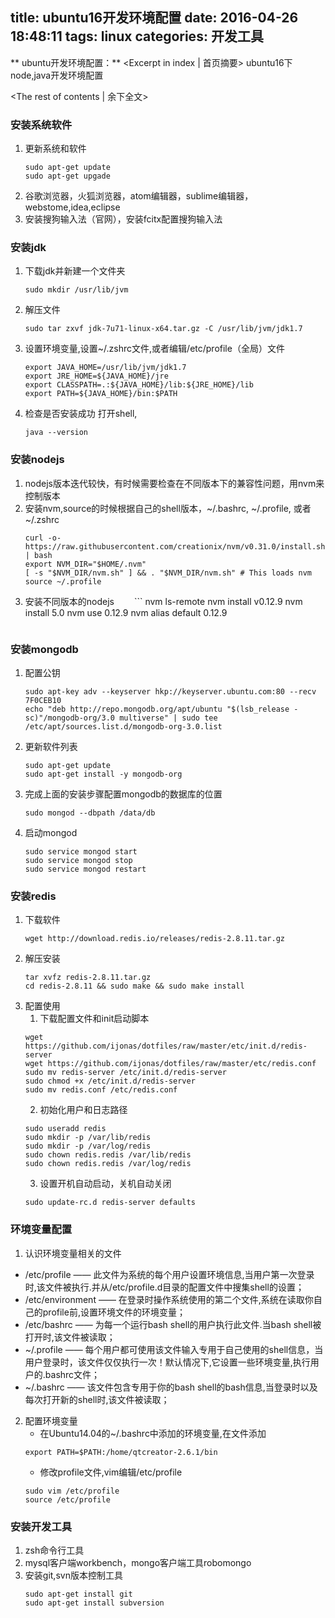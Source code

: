 title: ubuntu16开发环境配置
date: 2016-04-26 18:48:11
tags: linux
categories: 开发工具
---
** ubuntu开发环境配置：** <Excerpt in index | 首页摘要>
    ubuntu16下node,java开发环境配置
 <!-- more -->
<The rest of contents | 余下全文>

### 安装系统软件
1. 更新系统和软件
   ```
   sudo apt-get update
   sudo apt-get upgade
   ```
2. 谷歌浏览器，火狐浏览器，atom编辑器，sublime编辑器，webstome,idea,eclipse
3. 安装搜狗输入法（官网），安装fcitx配置搜狗输入法

### 安装jdk
1. 下载jdk并新建一个文件夹
    ```
    sudo mkdir /usr/lib/jvm
    ```
2. 解压文件
    ```
    sudo tar zxvf jdk-7u71-linux-x64.tar.gz -C /usr/lib/jvm/jdk1.7
    ```
3. 设置环境变量,设置~/.zshrc文件,或者编辑/etc/profile（全局）文件
    ```
    export JAVA_HOME=/usr/lib/jvm/jdk1.7
    export JRE_HOME=${JAVA_HOME}/jre  
    export CLASSPATH=.:${JAVA_HOME}/lib:${JRE_HOME}/lib  
    export PATH=${JAVA_HOME}/bin:$PATH
    ```
4. 检查是否安装成功
    打开shell,
    ```
    java --version
    ```

### 安装nodejs
1. nodejs版本迭代较快，有时候需要检查在不同版本下的兼容性问题，用nvm来控制版本
2. 安装nvm,source的时候根据自己的shell版本，~/.bashrc, ~/.profile, 或者 ~/.zshrc
    ```
    curl -o- https://raw.githubusercontent.com/creationix/nvm/v0.31.0/install.sh | bash
    export NVM_DIR="$HOME/.nvm"
    [ -s "$NVM_DIR/nvm.sh" ] && . "$NVM_DIR/nvm.sh" # This loads nvm
    source ~/.profile
    ```
3. 安装不同版本的nodejs
　　```
    nvm ls-remote
    nvm install v0.12.9
    nvm install 5.0
    nvm use 0.12.9
    nvm alias default 0.12.9
    ```

### 安装mongodb
1. 配置公钥
    ```
    sudo apt-key adv --keyserver hkp://keyserver.ubuntu.com:80 --recv 7F0CEB10
    echo "deb http://repo.mongodb.org/apt/ubuntu "$(lsb_release -sc)"/mongodb-org/3.0 multiverse" | sudo tee /etc/apt/sources.list.d/mongodb-org-3.0.list
    ```
2. 更新软件列表
    ```
    sudo apt-get update
    sudo apt-get install -y mongodb-org
    ```
3. 完成上面的安装步骤配置mongodb的数据库的位置
    ```
    sudo mongod --dbpath /data/db
    ```
4. 启动mongod
    ```
    sudo service mongod start
    sudo service mongod stop
    sudo service mongod restart
    ```

### 安装redis
1. 下载软件
    ```
    wget http://download.redis.io/releases/redis-2.8.11.tar.gz
    ```
2. 解压安装
    ```
    tar xvfz redis-2.8.11.tar.gz
    cd redis-2.8.11 && sudo make && sudo make install
    ```
3. 配置使用
    1. 下载配置文件和init启动脚本
    ```
    wget https://github.com/ijonas/dotfiles/raw/master/etc/init.d/redis-server
    wget https://github.com/ijonas/dotfiles/raw/master/etc/redis.conf
    sudo mv redis-server /etc/init.d/redis-server
    sudo chmod +x /etc/init.d/redis-server
    sudo mv redis.conf /etc/redis.conf
    ```
    2. 初始化用户和日志路径
    ```
    sudo useradd redis
    sudo mkdir -p /var/lib/redis
    sudo mkdir -p /var/log/redis
    sudo chown redis.redis /var/lib/redis
    sudo chown redis.redis /var/log/redis
    ```
    3. 设置开机自动启动，关机自动关闭
    ```
    sudo update-rc.d redis-server defaults
    ```

### 环境变量配置
1. 认识环境变量相关的文件
- /etc/profile —— 此文件为系统的每个用户设置环境信息,当用户第一次登录时,该文件被执行.并从/etc/profile.d目录的配置文件中搜集shell的设置；
- /etc/environment —— 在登录时操作系统使用的第二个文件,系统在读取你自己的profile前,设置环境文件的环境变量；
- /etc/bashrc —— 为每一个运行bash shell的用户执行此文件.当bash shell被打开时,该文件被读取；
- ~/.profile —— 每个用户都可使用该文件输入专用于自己使用的shell信息，当用户登录时，该文件仅仅执行一次！默认情况下,它设置一些环境变量,执行用户的.bashrc文件；
- ~/.bashrc —— 该文件包含专用于你的bash shell的bash信息,当登录时以及每次打开新的shell时,该文件被读取；
2. 配置环境变量
    - 在Ubuntu14.04的~/.bashrc中添加的环境变量,在文件添加
    ```
    export PATH=$PATH:/home/qtcreator-2.6.1/bin
    ```
    - 修改profile文件,vim编辑/etc/profile
    ```
    sudo vim /etc/profile
    source /etc/profile
    ```

### 安装开发工具
1. zsh命令行工具
2. mysql客户端workbench，mongo客户端工具robomongo
3. 安装git,svn版本控制工具
    ```
    sudo apt-get install git
    sudo apt-get install subversion
    ```
